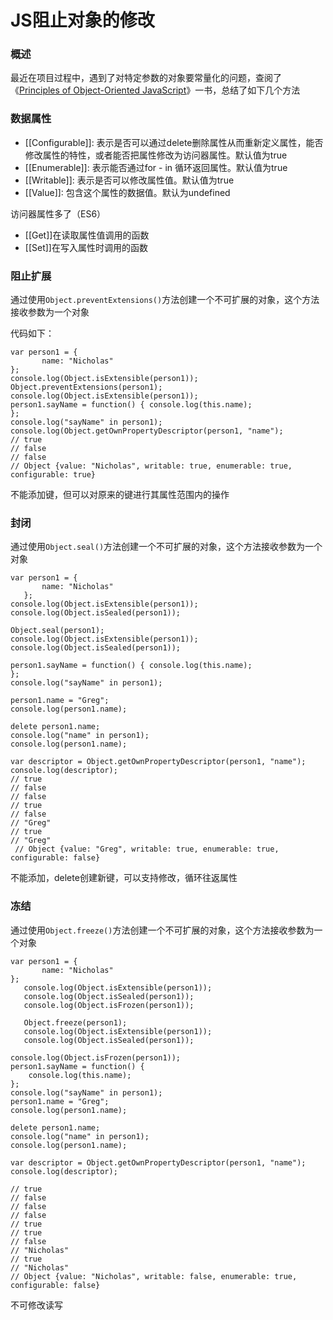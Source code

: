 # JS阻止对象的修改
### 概述
最近在项目过程中，遇到了对特定参数的对象要常量化的问题，查阅了《[Principles of Object-Oriented JavaScript](http://book.douban.com/subject/25831404/)》一书，总结了如下几个方法

### 数据属性
+ [[Configurable]]: 表示是否可以通过delete删除属性从而重新定义属性，能否修改属性的特性，或者能否把属性修改为访问器属性。默认值为true
+ [[Enumerable]]: 表示能否通过for - in 循环返回属性。默认值为true
+ [[Writable]]: 表示是否可以修改属性值。默认值为true
+ [[Value]]: 包含这个属性的数据值。默认为undefined

访问器属性多了（ES6）
+ [[Get]]在读取属性值调用的函数
+ [[Set]]在写入属性时调用的函数

### 阻止扩展
通过使用`Object.preventExtensions()`方法创建一个不可扩展的对象，这个方法接收参数为一个对象

代码如下：

    var person1 = {
           name: "Nicholas"
    };
    console.log(Object.isExtensible(person1));
    Object.preventExtensions(person1);
    console.log(Object.isExtensible(person1));
    person1.sayName = function() { console.log(this.name);
    };
    console.log("sayName" in person1);
    console.log(Object.getOwnPropertyDescriptor(person1, "name");
    // true
    // false
    // false
    // Object {value: "Nicholas", writable: true, enumerable: true, configurable: true}

不能添加键，但可以对原来的键进行其属性范围内的操作

### 封闭
通过使用`Object.seal()`方法创建一个不可扩展的对象，这个方法接收参数为一个对象

    var person1 = {
           name: "Nicholas"
       };
    console.log(Object.isExtensible(person1));
    console.log(Object.isSealed(person1));

    Object.seal(person1);
    console.log(Object.isExtensible(person1));
    console.log(Object.isSealed(person1));

    person1.sayName = function() { console.log(this.name);
    };
    console.log("sayName" in person1);

    person1.name = "Greg";
    console.log(person1.name);

    delete person1.name;
    console.log("name" in person1);
    console.log(person1.name);

    var descriptor = Object.getOwnPropertyDescriptor(person1, "name");
    console.log(descriptor);
    // true
    // false
    // false
    // true
    // false
    // "Greg"
    // true
    // "Greg"
     // Object {value: "Greg", writable: true, enumerable: true, configurable: false}

不能添加，delete创建新键，可以支持修改，循环往返属性

### 冻结
通过使用`Object.freeze()`方法创建一个不可扩展的对象，这个方法接收参数为一个对象

    var person1 = {
           name: "Nicholas"
    };
       console.log(Object.isExtensible(person1));
       console.log(Object.isSealed(person1));
       console.log(Object.isFrozen(person1));

       Object.freeze(person1);
       console.log(Object.isExtensible(person1));
       console.log(Object.isSealed(person1));

    console.log(Object.isFrozen(person1));
    person1.sayName = function() {
        console.log(this.name);
    };
    console.log("sayName" in person1);
    person1.name = "Greg";
    console.log(person1.name);

    delete person1.name;
    console.log("name" in person1);
    console.log(person1.name);

    var descriptor = Object.getOwnPropertyDescriptor(person1, "name");
    console.log(descriptor);

    // true
    // false
    // false
    // false
    // true
    // true
    // false
    // "Nicholas"
    // true
    // "Nicholas"
    // Object {value: "Nicholas", writable: false, enumerable: true, configurable: false}

不可修改读写
